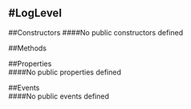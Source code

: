 #LogLevel
---
##Constructors 
####No public constructors defined

##Methods  











##Properties  
####No public properties defined

##Events  
####No public events defined

